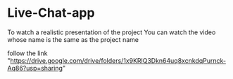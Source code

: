 ﻿# Live-Chat-app

To watch a realistic presentation of the project
You can watch the video whose name is the same as the project name

follow the link "https://drive.google.com/drive/folders/1x9KRlQ3Dkn64uq8xcnkdqPurnck-Aq86?usp=sharing"
